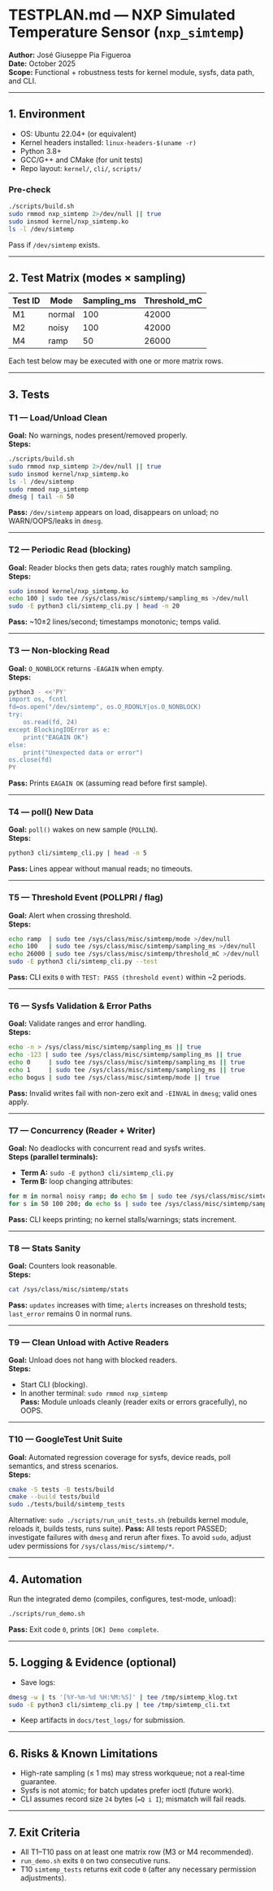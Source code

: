 # TESTPLAN.md — NXP Simulated Temperature Sensor (`nxp_simtemp`)

**Author:** José Giuseppe Pia Figueroa  
**Date:** October 2025  
**Scope:** Functional + robustness tests for kernel module, sysfs, data path, and CLI.

---

## 1. Environment

- OS: Ubuntu 22.04+ (or equivalent)
- Kernel headers installed: `linux-headers-$(uname -r)`
- Python 3.8+
- GCC/G++ and CMake (for unit tests)
- Repo layout: `kernel/`, `cli/`, `scripts/`

### Pre-check
```bash
./scripts/build.sh
sudo rmmod nxp_simtemp 2>/dev/null || true
sudo insmod kernel/nxp_simtemp.ko
ls -l /dev/simtemp
```
Pass if `/dev/simtemp` exists.

---

## 2. Test Matrix (modes × sampling)

| Test ID |  Mode   | Sampling_ms | Threshold_mC |
|---------|---------|-------------|--------------|
| M1      | normal  |    100      |   42000      |
| M2      | noisy   |    100      |   42000      |
| M4      | ramp    |     50      |   26000      |

Each test below may be executed with one or more matrix rows.

---

## 3. Tests

### T1 — Load/Unload Clean
**Goal:** No warnings, nodes present/removed properly.  
**Steps:**
```bash
./scripts/build.sh
sudo rmmod nxp_simtemp 2>/dev/null || true
sudo insmod kernel/nxp_simtemp.ko
ls -l /dev/simtemp
sudo rmmod nxp_simtemp
dmesg | tail -n 50
```
**Pass:** `/dev/simtemp` appears on load, disappears on unload; no WARN/OOPS/leaks in `dmesg`.

---

### T2 — Periodic Read (blocking)
**Goal:** Reader blocks then gets data; rates roughly match sampling.  
**Steps:**
```bash
sudo insmod kernel/nxp_simtemp.ko
echo 100 | sudo tee /sys/class/misc/simtemp/sampling_ms >/dev/null
sudo -E python3 cli/simtemp_cli.py | head -n 20
```
**Pass:** ~10±2 lines/second; timestamps monotonic; temps valid.

---

### T3 — Non-blocking Read
**Goal:** `O_NONBLOCK` returns `-EAGAIN` when empty.  
**Steps:**
```bash
python3 - <<'PY'
import os, fcntl
fd=os.open("/dev/simtemp", os.O_RDONLY|os.O_NONBLOCK)
try:
    os.read(fd, 24)
except BlockingIOError as e:
    print("EAGAIN OK")
else:
    print("Unexpected data or error")
os.close(fd)
PY
```
**Pass:** Prints `EAGAIN OK` (assuming read before first sample).

---

### T4 — poll() New Data
**Goal:** `poll()` wakes on new sample (`POLLIN`).  
**Steps:**
```bash
python3 cli/simtemp_cli.py | head -n 5
```
**Pass:** Lines appear without manual reads; no timeouts.

---

### T5 — Threshold Event (POLLPRI / flag)
**Goal:** Alert when crossing threshold.  
**Steps:**
```bash
echo ramp  | sudo tee /sys/class/misc/simtemp/mode >/dev/null
echo 100   | sudo tee /sys/class/misc/simtemp/sampling_ms >/dev/null
echo 26000 | sudo tee /sys/class/misc/simtemp/threshold_mC >/dev/null
sudo -E python3 cli/simtemp_cli.py --test
```
**Pass:** CLI exits `0` with `TEST: PASS (threshold event)` within ~2 periods.

---

### T6 — Sysfs Validation & Error Paths
**Goal:** Validate ranges and error handling.  
**Steps:**
```bash
echo -n > /sys/class/misc/simtemp/sampling_ms || true
echo -123 | sudo tee /sys/class/misc/simtemp/sampling_ms || true
echo 0     | sudo tee /sys/class/misc/simtemp/sampling_ms || true
echo 1     | sudo tee /sys/class/misc/simtemp/sampling_ms || true
echo bogus | sudo tee /sys/class/misc/simtemp/mode || true
```
**Pass:** Invalid writes fail with non-zero exit and `-EINVAL` in `dmesg`; valid ones apply.

---

### T7 — Concurrency (Reader + Writer)
**Goal:** No deadlocks with concurrent read and sysfs writes.  
**Steps (parallel terminals):**
- **Term A:** `sudo -E python3 cli/simtemp_cli.py`
- **Term B:** loop changing attributes:
```bash
for m in normal noisy ramp; do echo $m | sudo tee /sys/class/misc/simtemp/mode; sleep 0.2; done
for s in 50 100 200; do echo $s | sudo tee /sys/class/misc/simtemp/sampling_ms; sleep 0.2; done
```
**Pass:** CLI keeps printing; no kernel stalls/warnings; stats increment.

---

### T8 — Stats Sanity
**Goal:** Counters look reasonable.  
**Steps:**
```bash
cat /sys/class/misc/simtemp/stats
```
**Pass:** `updates` increases with time; `alerts` increases on threshold tests; `last_error` remains 0 in normal runs.

---

### T9 — Clean Unload with Active Readers
**Goal:** Unload does not hang with blocked readers.  
**Steps:**
- Start CLI (blocking).  
- In another terminal: `sudo rmmod nxp_simtemp`  
**Pass:** Module unloads cleanly (reader exits or errors gracefully), no OOPS.

---

### T10 — GoogleTest Unit Suite
**Goal:** Automated regression coverage for sysfs, device reads, poll semantics, and stress scenarios.  
**Steps:**
```bash
cmake -S tests -B tests/build
cmake --build tests/build
sudo ./tests/build/simtemp_tests
```
Alternative: `sudo ./scripts/run_unit_tests.sh` (rebuilds kernel module, reloads it, builds tests, runs suite).
**Pass:** All tests report PASSED; investigate failures with `dmesg` and rerun after fixes. To avoid `sudo`, adjust udev permissions for `/sys/class/misc/simtemp/*`.

---

## 4. Automation

Run the integrated demo (compiles, configures, test-mode, unload):
```bash
./scripts/run_demo.sh
```
**Pass:** Exit code `0`, prints `[OK] Demo complete`.

---

## 5. Logging & Evidence (optional)

- Save logs:
```bash
dmesg -w | ts '[%Y-%m-%d %H:%M:%S]' | tee /tmp/simtemp_klog.txt
sudo -E python3 cli/simtemp_cli.py | tee /tmp/simtemp_cli.txt
```
- Keep artifacts in `docs/test_logs/` for submission.

---

## 6. Risks & Known Limitations

- High-rate sampling (≤ 1 ms) may stress workqueue; not a real-time guarantee.
- Sysfs is not atomic; for batch updates prefer ioctl (future work).
- CLI assumes record size `24` bytes (`=Q i I`); mismatch will fail reads.

---

## 7. Exit Criteria

- All T1–T10 pass on at least one matrix row (M3 or M4 recommended).
- `run_demo.sh` exits `0` on two consecutive runs.
- T10 `simtemp_tests` returns exit code `0` (after any necessary permission adjustments).
